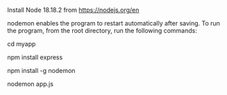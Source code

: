 Install Node 18.18.2 from https://nodejs.org/en

nodemon enables the program to restart automatically after saving.
To run the program, from the root directory, run the following commands:

cd myapp

npm install express 

npm install -g nodemon 

nodemon app.js